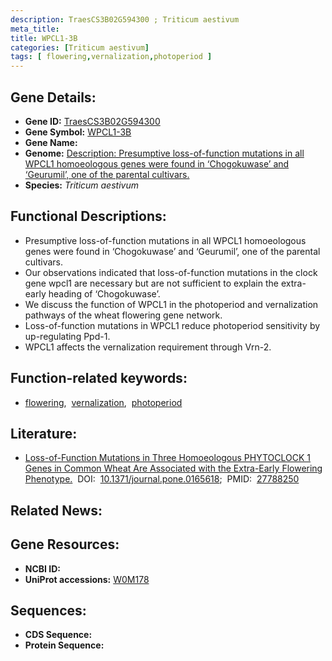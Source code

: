 ```yaml
---
description: TraesCS3B02G594300 ; Triticum aestivum
meta_title:
title: WPCL1-3B
categories: [Triticum aestivum]
tags: [ flowering,vernalization,photoperiod ]
---
```


## Gene Details:
- **Gene ID:**	[TraesCS3B02G594300](https://ensembl.gramene.org/Triticum_aestivum/Gene/Summary?g=TraesCS3B02G594300)
- **Gene Symbol:** <u>WPCL1-3B</u>
- **Gene Name:** 
- **Genome:** [Description:	Presumptive loss-of-function mutations in all WPCL1 homoeologous genes were found in ‘Chogokuwase’ and ‘Geurumil’, one of the parental cultivars.](https://ensembl.gramene.org/Triticum_aestivum/Info/Index)
- **Species:** *Triticum aestivum*

## Functional Descriptions:
   - Presumptive loss-of-function mutations in all WPCL1 homoeologous genes were found in ‘Chogokuwase’ and ‘Geurumil’, one of the parental cultivars.
   - Our observations indicated that loss-of-function mutations in the clock gene wpcl1 are necessary but are not sufficient to explain the extra-early heading of ‘Chogokuwase’.
   - We discuss the function of WPCL1 in the photoperiod and vernalization pathways of the wheat flowering gene network.
   - Loss-of-function mutations in WPCL1 reduce photoperiod sensitivity by up-regulating Ppd-1.
   - WPCL1 affects the vernalization requirement through Vrn-2.

## Function-related keywords:
   - [flowering](/tags/flowering/),&nbsp;&nbsp;[vernalization](/tags/vernalization/),&nbsp;&nbsp;[photoperiod](/tags/photoperiod/)

## Literature:
   - [Loss-of-Function Mutations in Three Homoeologous PHYTOCLOCK 1 Genes in Common Wheat Are Associated with the Extra-Early Flowering Phenotype.]( https://journals.plos.org/plosone/article?id=10.1371/journal.pone.0165618)&nbsp;&nbsp;DOI:&nbsp;&nbsp;[10.1371/journal.pone.0165618](https://journals.plos.org/plosone/article?id=10.1371/journal.pone.0165618);&nbsp;&nbsp;PMID:&nbsp;&nbsp;[27788250](https://pubmed.ncbi.nlm.nih.gov/27788250/)

## Related News:

## Gene Resources:
- **NCBI ID:**  [](https://www.ncbi.nlm.nih.gov/gene/?term=)
- **UniProt accessions:** [W0M178](https://www.uniprot.org/uniprotkb/W0M178/entry)



## Sequences:
- **CDS Sequence:**
- **Protein Sequence:**
